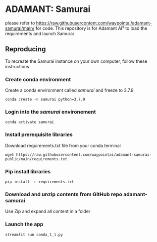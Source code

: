 # ADAMANT: Samurai

please refer to https://raw.githubusercontent.com/waypointai/adamant-samurai/main/ for code. 
This repository is for Adamant AI² to load the requirements and launch Samurai 

## Reproducing 
To recreate the Samurai instance on your own computer, follow these instructions

### Create conda environment
Create a conda environment called *samurai* and freeze to 3.7.9

```
conda create -n samurai python=3.7.9
```

### Login into the *samurai* environement

```
conda activate samurai
```

### Install prerequisite libraries

Download requirements.txt file from your conda terminal

```
wget https://raw.githubusercontent.com/waypointai/adamant-samurai-public/main/requirements.txt

```

### Pip install libraries

```
pip install -r requirements.txt
```

###  Download and unzip contents from GitHub repo adamant-samurai

Use Zip and expand all content in a folder

###  Launch the app

```
streamlit run conda_1_1.py
```
